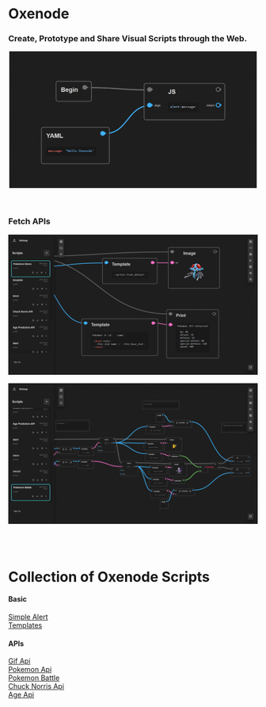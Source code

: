 # Oxenode

### Create, Prototype and Share Visual Scripts through the Web.

<p align="center">
    <img src="./assets/alert.png" alt="Oxenode Alert Preview" width="500"/>
</p>
<br/>

### Fetch APIs 


<p align="center">
    <img src="./assets/PokemonStats.png" alt="Oxenode Pokemon Stats Preview" width="650"/>
</p>


<p align="center">
    <img src="./assets/PokemonCombat.png" alt="Oxenode Pokemon Combat Preview" width="650"/>
</p>

<br/><br/>


# Collection of Oxenode Scripts

#### Basic

[Simple Alert](https://oxenode.io/script/64ebfd6d75803061fb04b6b9)<br/>
[Templates](https://oxenode.io/script/64ec021e75803061fb04b6bb)

#### APIs

[Gif Api](https://oxenode.io/script/64ec51f6cd3c12e86b82d788)<br/>
[Pokemon Api](https://oxenode.io/script/64ebf798390916cc55723204)<br/>
[Pokemon Battle](https://oxenode.io/script/64f087842d65b8bea5f8dc76)<br/>
[Chuck Norris Api](https://oxenode.io/script/64ed72df2d65b8bea5f8dc68)<br/>
[Age Api](https://oxenode.io/script/64ed743c2d65b8bea5f8dc6c)<br/>
